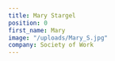```yaml
---
title: Mary Stargel
position: 0
first_name: Mary
image: "/uploads/Mary_S.jpg"
company: Society of Work
---
```


